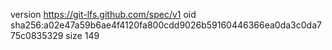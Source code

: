 version https://git-lfs.github.com/spec/v1
oid sha256:a02e47a59b6ae4f4120fa800cdd9026b59160446366ea0da3c0da775c0835329
size 149
